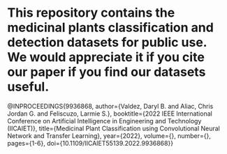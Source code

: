 # This repository contains the medicinal plants classification and detection datasets for public use. We would appreciate it if you cite our paper if you find our datasets useful.


@INPROCEEDINGS{9936868,
	author={Valdez, Daryl B. and Aliac, Chris Jordan G. and Feliscuzo, Larmie S.},
	booktitle={2022 IEEE International Conference on Artificial Intelligence in Engineering and Technology (IICAIET)},
	title={Medicinal Plant Classification using Convolutional Neural Network and Transfer Learning}, 
	year={2022},
	volume={},
	number={},
	pages={1-6},
	doi={10.1109/IICAIET55139.2022.9936868}}